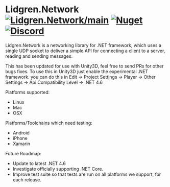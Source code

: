 # Lidgren.Network [![Lidgren.Network/main](https://github.com/AscensionGameDev/Lidgren.Network/workflows/Lidgren.Network%2Fmain/badge.svg)](https://github.com/AscensionGameDev/Lidgren.Network/actions?query=workflow%3ALidgren.Network%2Fmain) [![Nuget](https://img.shields.io/nuget/v/AscensionGameDev.Lidgren.Network?color=%230072b0)](https://www.nuget.org/packages/AscensionGameDev.Lidgren.Network) [![Discord](https://img.shields.io/discord/363106200243535872?color=%237289DA&label=Discord)](https://discord.gg/CvvsVpPMuF)
Lidgren.Network is a networking library for .NET framework, which uses a single UDP socket to deliver a simple API for connecting a client to a server, reading and sending messages.

This has been updated for use with Unity3D, feel free to send PRs for other bugs fixes.
To use this in Unity3D just enable the experimental .NET framework.
you can do this in Edit -> Project Settings -> Player -> Other Settings -> Api Compatibility Level -> .NET 4.6

Platforms supported:
- Linux
- Mac
- OSX

Platforms/Toolchains which need testing:
- Android
- iPhone
- Xamarin

Future Roadmap:
- Update to latest .NET 4.6
- Investigate officially supporting .NET Core.
- Improve test suite so that tests are run on all platforms we support, for each release.
